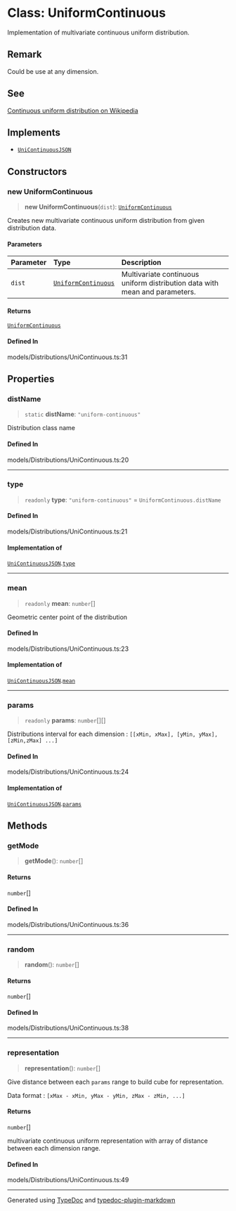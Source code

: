 # Class: UniformContinuous

Implementation of multivariate continuous uniform distribution.

## Remark

Could be use at any dimension.

## See

[Continuous uniform distribution on Wikipedia](https://en.wikipedia.org/wiki/Continuous_uniform_distribution)

## Implements

-   [`UniContinuousJSON`](../../../../namespace.Interfaces/namespaces/namespace.Distribution/interfaces/interface.UniContinuousJSON.md)

## Constructors

### new UniformContinuous

> **new UniformContinuous**(`dist`): [`UniformContinuous`](class.UniformContinuous.md)

Creates new multivariate continuous uniform distribution from given distribution data.

#### Parameters

| Parameter | Type                                              | Description                                                                 |
| :-------- | :------------------------------------------------ | :-------------------------------------------------------------------------- |
| `dist`    | [`UniformContinuous`](class.UniformContinuous.md) | Multivariate continuous uniform distribution data with mean and parameters. |

#### Returns

[`UniformContinuous`](class.UniformContinuous.md)

#### Defined In

models/Distributions/UniContinuous.ts:31

## Properties

### distName

> `static` **distName**: `"uniform-continuous"`

Distribution class name

#### Defined In

models/Distributions/UniContinuous.ts:20

---

### type

> `readonly` **type**: `"uniform-continuous"` = `UniformContinuous.distName`

#### Defined In

models/Distributions/UniContinuous.ts:21

#### Implementation of

[`UniContinuousJSON`](../../../../namespace.Interfaces/namespaces/namespace.Distribution/interfaces/interface.UniContinuousJSON.md).[`type`](../../../../namespace.Interfaces/namespaces/namespace.Distribution/interfaces/interface.UniContinuousJSON.md#type)

---

### mean

> `readonly` **mean**: `number`[]

Geometric center point of the distribution

#### Defined In

models/Distributions/UniContinuous.ts:23

#### Implementation of

[`UniContinuousJSON`](../../../../namespace.Interfaces/namespaces/namespace.Distribution/interfaces/interface.UniContinuousJSON.md).[`mean`](../../../../namespace.Interfaces/namespaces/namespace.Distribution/interfaces/interface.UniContinuousJSON.md#mean)

---

### params

> `readonly` **params**: `number`[][]

Distributions interval for each dimension : `[[xMin, xMax], [yMin, yMax], [zMin,zMax] ...]`

#### Defined In

models/Distributions/UniContinuous.ts:24

#### Implementation of

[`UniContinuousJSON`](../../../../namespace.Interfaces/namespaces/namespace.Distribution/interfaces/interface.UniContinuousJSON.md).[`params`](../../../../namespace.Interfaces/namespaces/namespace.Distribution/interfaces/interface.UniContinuousJSON.md#params)

## Methods

### getMode

> **getMode**(): `number`[]

#### Returns

`number`[]

#### Defined In

models/Distributions/UniContinuous.ts:36

---

### random

> **random**(): `number`[]

#### Returns

`number`[]

#### Defined In

models/Distributions/UniContinuous.ts:38

---

### representation

> **representation**(): `number`[]

Give distance between each `params` range to build cube for representation.

Data format : `[xMax - xMin, yMax - yMin, zMax - zMin, ...]`

#### Returns

`number`[]

multivariate continuous uniform representation with array of distance between each dimension range.

#### Defined In

models/Distributions/UniContinuous.ts:49

---

Generated using [TypeDoc](https://typedoc.org/) and [typedoc-plugin-markdown](https://www.npmjs.com/package/typedoc-plugin-markdown)

